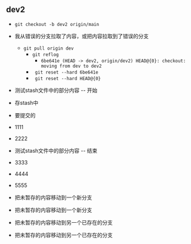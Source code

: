 ## dev2
- ``` git checkout -b dev2 origin/main ```
- 我从错误的分支拉取了内容，或把内容拉取到了错误的分支
  - ``` git pull origin dev ```
    - ``` git reflog ```
      - ``` 6be641e (HEAD -> dev2, origin/dev2) HEAD@{0}: checkout: moving from dev to dev2 ```
    - ```  git reset --hard 6be641e ```
    - ```  git reset --hard HEAD@{0} ```

- 测试stash文件中的部分内容 -- 开始 
- 存stash中 
- 要提交的 
- 1111
- 2222
- 测试stash文件中的部分内容 -- 结束 

- 3333
- 4444
- 5555

- 把未暂存的内容移动到一个新分支
- 把未暂存的内容移动到一个新分支
- 把未暂存的内容移动到另一个已存在的分支
- 把未暂存的内容移动到另一个已存在的分支
